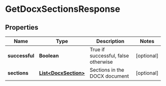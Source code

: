 
# GetDocxSectionsResponse

## Properties
Name | Type | Description | Notes
------------ | ------------- | ------------- | -------------
**successful** | **Boolean** | True if successful, false otherwise |  [optional]
**sections** | [**List&lt;DocxSection&gt;**](DocxSection.md) | Sections in the DOCX document |  [optional]



